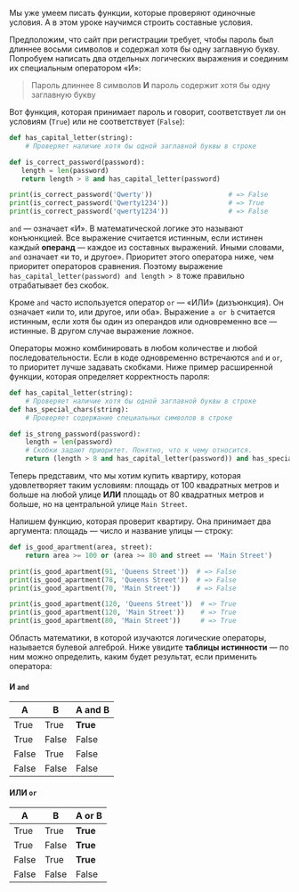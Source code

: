 
Мы уже умеем писать функции, которые проверяют одиночные условия. А в этом уроке научимся строить составные условия.

Предположим, что сайт при регистрации требует, чтобы пароль был длиннее восьми символов и содержал хотя бы одну заглавную букву. Попробуем написать два отдельных логических выражения и соединим их специальным оператором «И»:

> Пароль длиннее 8 символов **И** пароль содержит хотя бы одну заглавную букву

Вот функция, которая принимает пароль и говорит, соответствует ли он условиям (`True`) или не соответствует (`False`):

```python
def has_capital_letter(string):
    # Проверяет наличие хотя бы одной заглавной буквы в строке

def is_correct_password(password):
   length = len(password)
   return length > 8 and has_capital_letter(password)

print(is_correct_password('Qwerty'))                   # => False
print(is_correct_password('Qwerty1234'))               # => True
print(is_correct_password('qwerty1234'))               # => False
```

`and` — означает «И». В математической логике это называют конъюнкцией. Все выражение считается истинным, если истинен каждый **операнд** — каждое из составных выражений. Иными словами, `and` означает «и то, и другое». Приоритет этого оператора ниже, чем приоритет операторов сравнения. Поэтому выражение `has_capital_letter(password) and length > 8` тоже правильно отрабатывает без скобок.

Кроме `and` часто используется оператор `or` — «ИЛИ» (дизъюнкция). Он означает «или то, или другое, или оба». Выражение `a or b` считается истинным, если хотя бы один из операндов или одновременно все — истинные. В другом случае выражение ложное.

Операторы можно комбинировать в любом количестве и любой последовательности. Если в коде одновременно встречаются `and` и `or`, то приоритет лучше задавать скобками. Ниже пример расширенной функции, которая определяет корректность пароля:

```python
def has_capital_letter(string):
    # Проверяет наличие хотя бы одной заглавной буквы в строке
def has_special_chars(string):
    # Проверяет содержание специальных символов в строке

def is_strong_password(password):
    length = len(password)
    # Скобки задают приоритет. Понятно, что к чему относится.
    return (length > 8 and has_capital_letter(password)) and has_special_chars(password)
```

Теперь представим, что мы хотим купить квартиру, которая удовлетворяет таким условиям: площадь от 100 квадратных метров и больше на любой улице **ИЛИ** площадь от 80 квадратных метров и больше, но на центральной улице `Main Street`.

Напишем функцию, которая проверит квартиру. Она принимает два аргумента: площадь — число и название улицы — строку:

```python
def is_good_apartment(area, street):
    return area >= 100 or (area >= 80 and street == 'Main Street')

print(is_good_apartment(91, 'Queens Street'))  # => False
print(is_good_apartment(78, 'Queens Street'))  # => False
print(is_good_apartment(70, 'Main Street'))    # => False

print(is_good_apartment(120, 'Queens Street'))  # => True
print(is_good_apartment(120, 'Main Street'))    # => True
print(is_good_apartment(80, 'Main Street'))     # => True
```


Область математики, в которой изучаются логические операторы, называется булевой алгеброй. Ниже увидите **таблицы истинности** — по ним можно определить, каким будет результат, если применить оператора:

#### И `and`

| A     | B     | A and B  |
| ----- | ----- | -------  |
| True  | True  | **True** |
| True  | False | False    |
| False | True  | False    |
| False | False | False    |

#### ИЛИ `or`

| A     | B     | A or B   |
| ----- | ----- | -------- |
| True  | True  | **True** |
| True  | False | **True** |
| False | True  | **True** |
| False | False | False    |
